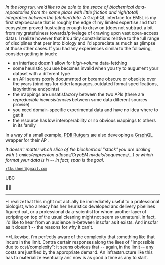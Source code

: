 

*In the long run, we'd like to be able to the space of biochemical  data-repositories from the same place with little friction and high(total) integration between the fetched data.* 
A GraphQL interface for EMBL is my first step because that is roughly the edge of my limited expertise and that ecosystem proved frustrating enough to draw on (does not subtract a bit from my gratefulness towards/privelege of drawing upon vast open-access data). 
I realize however that it's a tiny constellations relative to the full range of disciplines that peer into biology and i'd appreciate as much as glimpse at those other cases. If you had any experiences similar to the following, consider getting in touch:


 - an interface doesn't allow for *high-volume* data-fetching
 - some heuristic you use becomes invalid when you try to augument your dataset with a different type
 - an API seems poorly documented or became obscure or obsolete over the years (bindings for older languages, outdated format specifications, labyrinthine endpoints)
 - the mappings are unsatisfactory between the two APIs (there are *reproducible inconsistencies* between same data different sources provide)
 - you need domain-specific experimental data and have no idea where to get it
 - the resource has low interoperability or no obvious mappings to others in its family

In a way of a small example, [ PDB Rutgers ](https://www.rcsb.org/pages/webservices) are also developing a [ GraphQL ](https://graphql.org/) wrapper for their API.

*It doesn't matter which slice of the biochemical "stack" you are dealing with (-omics/expression atlases/CryoEM models/sequences/...) or which format your data is in -- in fact, span is the goal*.  

[``rtkushner@gmail.com`` ](mailto:rtkushner@gmail.com?subject=Biological+Data+Integration) 

UBC

🌾🦋
 

____

*I realize that this might not actually be immediately useful to a professional biologist, who already has her heuristics developed and delivery pipelines figured out, or a professional data-scientist for whom another layer of scripting on top of the usual cleaning might not seem so unnatural. In fact, i'd like to hear from an audience in-between insofar as it exists. And insofar as it doesn't -- the reasons for why it can't.

**Likewise, i'm perfectly aware of the complexity that something like that incurs in the limit. Contra certain responses along the lines of "impossible due to cost/complexity": it seems obvious that -- again, in the limit -- any costs are justified by the appropriate demand. An infrastsructure like this has to materialize eventually and now is as good a time as any to start.


